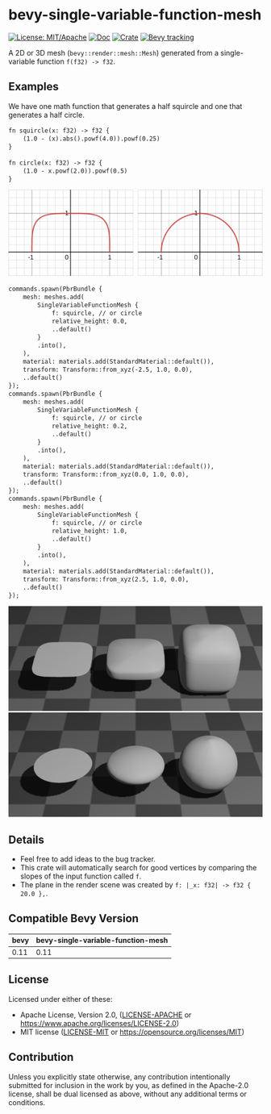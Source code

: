 # bevy-single-variable-function-mesh

[![License: MIT/Apache](https://img.shields.io/badge/License-MIT%20or%20Apache2-blue.svg)](https://opensource.org/licenses/MIT)
[![Doc](https://docs.rs/bevy-single-variable-function-mesh/badge.svg)](https://docs.rs/bevy-single-variable-function-mesh)
[![Crate](https://img.shields.io/crates/v/bevy-single-variable-function-mesh.svg)](https://crates.io/crates/bevy-single-variable-function-mesh)
[![Bevy tracking](https://img.shields.io/badge/Bevy%20tracking-v0.11-lightblue)](https://github.com/bevyengine/bevy/blob/main/docs/plugins_guidelines.md#main-branch-tracking)

A 2D or 3D mesh (`bevy::render::mesh::Mesh`) generated from a
single-variable function `f(f32) -> f32`.

## Examples

We have one math function that generates a half squircle and one that
generates a half circle.

```
fn squircle(x: f32) -> f32 {
    (1.0 - (x).abs().powf(4.0)).powf(0.25)
}

fn circle(x: f32) -> f32 {
    (1.0 - x.powf(2.0)).powf(0.5)
}
```

<img src="images/plots.png">

```
commands.spawn(PbrBundle {
    mesh: meshes.add(
        SingleVariableFunctionMesh {
            f: squircle, // or circle
            relative_height: 0.0,
            ..default()
        }
        .into(),
    ),
    material: materials.add(StandardMaterial::default()),
    transform: Transform::from_xyz(-2.5, 1.0, 0.0),
    ..default()
});
commands.spawn(PbrBundle {
    mesh: meshes.add(
        SingleVariableFunctionMesh {
            f: squircle, // or circle
            relative_height: 0.2,
            ..default()
        }
        .into(),
    ),
    material: materials.add(StandardMaterial::default()),
    transform: Transform::from_xyz(0.0, 1.0, 0.0),
    ..default()
});
commands.spawn(PbrBundle {
    mesh: meshes.add(
        SingleVariableFunctionMesh {
            f: squircle, // or circle
            relative_height: 1.0,
            ..default()
        }
        .into(),
    ),
    material: materials.add(StandardMaterial::default()),
    transform: Transform::from_xyz(2.5, 1.0, 0.0),
    ..default()
});
```

<img src="images/squircles.png">
<img src="images/circles.png">

## Details

- Feel free to add ideas to the bug tracker.
- This crate will automatically search for good vertices by comparing the slopes
of the input function called `f`.
- The plane in the render scene was created by ```f: |_x: f32| -> f32 { 20.0 },```.

## Compatible Bevy Version

| bevy  | bevy-single-variable-function-mesh |
|-------|------------------------------------|
| 0.11  | 0.11                               |

## License

Licensed under either of these:

 * Apache License, Version 2.0, ([LICENSE-APACHE](LICENSE-APACHE) or
   https://www.apache.org/licenses/LICENSE-2.0)
 * MIT license ([LICENSE-MIT](LICENSE-MIT) or
   https://opensource.org/licenses/MIT)

## Contribution

Unless you explicitly state otherwise, any contribution intentionally submitted for inclusion in the work by you, as defined in the Apache-2.0 license, shall be dual licensed as above, without any additional terms or conditions.
